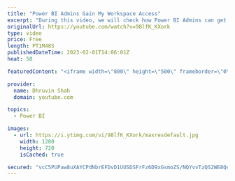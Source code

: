 ```yaml
---
title: "Power BI Admins Gain My Workspace Access"
excerpt: "During this video, we will check how Power BI Admins can get User's My Workspace Access. Power BI provides secure storage for user data in their \"My Workspaces\". By default, these workspaces are private and can only be shared with others if the owner has a Pro or Premium Per User license. However, in"
originalUrl: https://youtube.com/watch?v=98lfK_KXork
type: video
price: Free
length: PT1M48S
publishedDateTime: 2023-02-01T14:06:01Z
heat: 50

featuredContent: "<iframe width=\"800\" height=\"500\" frameborder=\"0\" src=\"https://www.youtube.com/embed/98lfK_KXork\" allow=\"accelerometer; autoplay; encrypted-media; gyroscope; picture-in-picture\" allowfullscreen></iframe>"

provider:
  name: Dhruvin Shah
  domain: youtube.com

topics:
  - Power BI

images:
  - url: https://i.ytimg.com/vi/98lfK_KXork/maxresdefault.jpg
    width: 1280
    height: 720
    isCached: true

secured: "vcC5PUPaw8uXAYCPdNbrEFDvD1UUSDSFrFz6D9xGsmoZS/NQYvvTzQS2WE8QcBKA4orog7mRIPyIQlcZNq0C95wGy2d7zYvj5RF96fnHGVUICR5n/BHx52GSO67oJyDF4RJ9f6uPnlWBss4DiNGO0emTMAEkLfC4KBprQwghkfnTgAj5GuGwiIHQBzHB/8c9oQcNiD2Z1qkEj7B1IJb60UkX6UGtqzQ9loxEzj5jJ5VuLosMvgRNkTIT/XlRnK4FAhwYQd2QTziDY1qo0+obsc2GrJdnBwZ3GWYuAN2SKiSBbGMiHsJxTkBihMHpwTqUn2j+PheETxG9Z4iVzuk1bxsPo6hex3SiXKqTuopt0vdA7ESuj9QFuceVV0+x3LrN9mULHH/eWfqFCkWb4YVv6GQFM40z0HNEF57qb5AVMf8=;ATjemwZlZyzJ40ueTeJzhw=="
---
```


